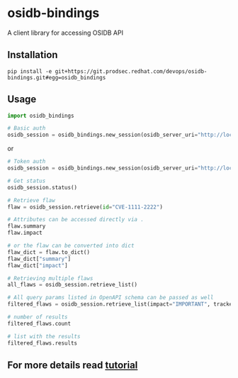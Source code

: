# osidb-bindings
A client library for accessing OSIDB API

## Installation

```
pip install -e git+https://git.prodsec.redhat.com/devops/osidb-bindings.git#egg=osidb_bindings
```

## Usage

```python
import osidb_bindings

# Basic auth
osidb_session = osidb_bindings.new_session(osidb_server_uri="http://localhost:8000/", username="username", password="password")
```
or
```python
# Token auth
osidb_session = osidb_bindings.new_session(osidb_server_uri="http://localhost:8000/", token="token")
```

```python
# Get status
osidb_session.status()

# Retrieve flaw
flaw = osidb_session.retrieve(id="CVE-1111-2222")

# Attributes can be accessed directly via .
flaw.summary
flaw.impact

# or the flaw can be converted into dict
flaw_dict = flaw.to_dict()
flaw_dict["summary"]
flaw_dict["impact"]

# Retrieving multiple flaws
all_flaws = osidb_session.retrieve_list()

# All query params listed in OpenAPI schema can be passed as well
filtered_flaws = osidb_session.retrieve_list(impact="IMPORTANT", tracker_ids=["111111", "222222"])

# number of results
filtered_flaws.count

# list with the results
filtered_flaws.results
```

## For more details read [tutorial](TUTORIAL.md)
